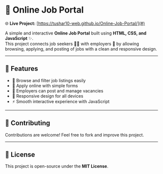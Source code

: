# 💼 Online Job Portal  

🌐 **Live Project:** [https://tushar10-web.github.io/Online-Job-Portal/](#)  

A simple and interactive **Online Job Portal** built using **HTML, CSS, and JavaScript** ✨.  
This project connects job seekers 👨‍💻 with employers 🏢 by allowing browsing, applying, and posting of jobs with a clean and responsive design.  

---

## 📌 Features  
- 🔎 Browse and filter job listings easily  
- 📝 Apply online with simple forms  
- 🏢 Employers can post and manage vacancies  
- 📱 Responsive design for all devices  
- ⚡ Smooth interactive experience with JavaScript  

---

## 🤝 Contributing  
Contributions are welcome! Feel free to fork and improve this project.  

---

## 📜 License  
This project is open-source under the **MIT License**.  

